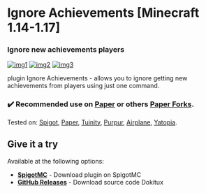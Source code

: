  <h1>Ignore Achievements [Minecraft 1.14-1.17]</h1>
  <h3>Ignore new achievements players</h3>
  
[![img1](https://img.shields.io/discord/720917120862519347?label=discord&logo=discord&style=for-the-badge)](https://discord.io/stumpstudio)
[![img2](https://img.shields.io/spiget/downloads/83439?color=red&style=for-the-badge)](https://www.spigotmc.org/resources/ignore-achievements-ignore-players-achievements.83439/)
[![img3](https://img.shields.io/spiget/version/83439?color=blueviolet&label=version&style=for-the-badge)](https://www.spigotmc.org/resources/ignore-achievements-ignore-players-achievements.83439/)

<p align="left">plugin Ignore Achievements - allows you to ignore getting new achievements from players using just one command.</p>

<h3>✔️ Recommended use on <a href="https://github.com/PaperMC/Paper">Paper</a> or others <a href="https://github.com/Tuinity/Tuinity">Paper Forks</a>.</h3>
Tested on: <a href="https://getbukkit.org/">Spigot</a>, <a href="https://github.com/PaperMC/Paper">Paper</a>, <a href="https://github.com/Tuinity/Tuinity">Tuinity</a>,
<a href="https://github.com/pl3xgaming/Purpur">Purpur</a>, <a href="https://github.com/TECHNOVE/Airplane">Airplane</a>, <a href="https://github.com/YatopiaMC/Yatopia">Yatopia</a>.

## Give it a try ##
Available at the following options:

* **[SpigotMC](https://www.spigotmc.org/resources/ignore-achievements-ignore-players-achievements.83439/)** - Download plugin on SpigotMC
* **[GitHub Releases](https://github.com/StumpStudio/IgnoreAchievements/releases/tag/1.1)** - Download source code Dokitux
